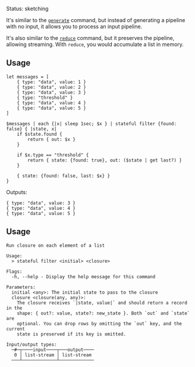 Status: sketching

It's similar to the
[`generate`](https://www.nushell.sh/commands/docs/generate.html#generate-for-generators)
command, but instead of generating a pipeline with no input, it allows you to
process an input pipeline.

It's also similar to the
[`reduce`](https://www.nushell.sh/commands/docs/reduce.html) command, but it
preserves the pipeline, allowing streaming. With `reduce`, you would accumulate
a list in memory.

## Usage

```nushell
let messages = [
    { type: "data", value: 1 }
    { type: "data", value: 2 }
    { type: "data", value: 3 }
    { type: "threshold" }
    { type: "data", value: 4 }
    { type: "data", value: 5 }
]

$messages | each {|x| sleep 1sec; $x } | stateful filter {found: false} { |state, x|
    if $state.found {
        return { out: $x }
    }

    if $x.type == "threshold" {
        return { state: {found: true}, out: ($state | get last?) }
    }

    { state: {found: false, last: $x} }
}
```

Outputs:

```
{ type: "data", value: 3 }
{ type: "data", value: 4 }
{ type: "data", value: 5 }
```

## Usage

```nushell
Run closure on each element of a list

Usage:
  > stateful filter <initial> <closure>

Flags:
  -h, --help - Display the help message for this command

Parameters:
  initial <any>: The initial state to pass to the closure
  closure <closure(any, any)>:
    The closure receives `|state, value|` and should return a record in the
    shape: { out?: value, state?: new_state }. Both `out` and `state` are
    optional. You can drop rows by omitting the `out` key, and the current
    state is preserved if its key is omitted.

Input/output types:
  ─#─┬────input────┬───output────
   0 │ list-stream │ list-stream
  ───┴─────────────┴─────────────
```

